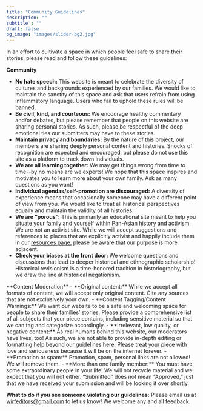 ```yaml
---
title: "Community Guidelines"
description: ""
subtitle : ""
draft: false
bg_image: "images/slider-bg2.jpg"
---
```


In an effort to cultivate a space in which people feel safe to share their stories, please read and follow these guidelines:

**Community**
- **No hate speech:** This website is meant to celebrate the diversity of cultures and backgrounds experienced by our families. We would like to maintain the sanctity of this space and ask that users refrain from using inflammatory language. Users who fail to uphold these rules will be banned.
- **Be civil, kind, and courteous:** We encourage healthy commentary and/or debates, but please remember that people on this website are sharing personal stories. As such, please be respectful of the deep emotional ties our submitters may have to these stories.
- **Maintain privacy and boundaries:** By the nature of this project, our members are sharing deeply personal content and histories. Shocks of recognition are expected and encouraged, but please do not use this site as a platform to track down individuals.
- **We are all learning together:** We may get things wrong from time to time--by no means are we experts! We hope that this space inspires and motivates you to learn more about your own family. Ask as many questions as you want!
- **Individual agendas/self-promotion are discouraged:** A diversity of experience means that occasionally someone may have a different point of view from you. We would like to treat all historical perspectives equally and maintain the validity of all histories.
- **We are “porous”:** This is primarily an educational site meant to help you situate your family and yourself within Pan-Asian history and activism. We are not an activist site. While we will accept suggestions and references to places that are explicitly activist and happily include them in our [resources page](https://wirf.netlify.app/resources/), please be aware that our purpose is more adjacent.
- **Check your biases at the front door:** We welcome questions and discussions that lead to deeper historical and ethnographic scholarship! Historical revisionism is a time-honored tradition in historiography, but we draw the line at historical negationism.

</p>
**Content Moderation**
- **Original content:** While we accept all formats of content, we will accept only original content. Cite any sources that are not exclusively your own.
- **Content Tagging/Content Warnings:** We want our website to be a safe and welcoming space for people to share their families’ stories. Please provide a comprehensive list of all subjects that your piece contains, including sensitive material so that we can tag and categorize accordingly. 
- **Irrelevant, low quality, or negative content:** As real humans behind this website, our moderators have lives, too! As such, we are not able to provide in-depth editing or formatting help beyond our guidelines here. Please treat your piece with love and seriousness because it will be on the internet forever.
- **Promotion or spam:** Promotion, spam, personal links are not allowed! We will remove them.
- **More than one family member:** You must have some extraordinary people in your life! We will not recycle material and we expect that you will not either. “Submitted” does not mean “Approved,” just that we have received your submission and will be looking it over shortly.

**What to do if you see someone violating our guidelines:**
Please email us at wirfeditors@gmail.com to let us know! We welcome any and all feedback.
